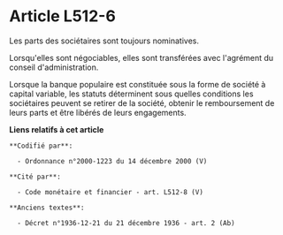 # Article L512-6

Les parts des sociétaires sont toujours nominatives.

Lorsqu'elles sont négociables, elles sont transférées avec l'agrément du conseil d'administration.

Lorsque la banque populaire est constituée sous la forme de société à capital variable, les statuts déterminent sous quelles
conditions les sociétaires peuvent se retirer de la société, obtenir le remboursement de leurs parts et être libérés de leurs
engagements.

**Liens relatifs à cet article**

	**Codifié par**:

	  - Ordonnance n°2000-1223 du 14 décembre 2000 (V)

	**Cité par**:

	  - Code monétaire et financier - art. L512-8 (V)

	**Anciens textes**:

	  - Décret n°1936-12-21 du 21 décembre 1936 - art. 2 (Ab)
